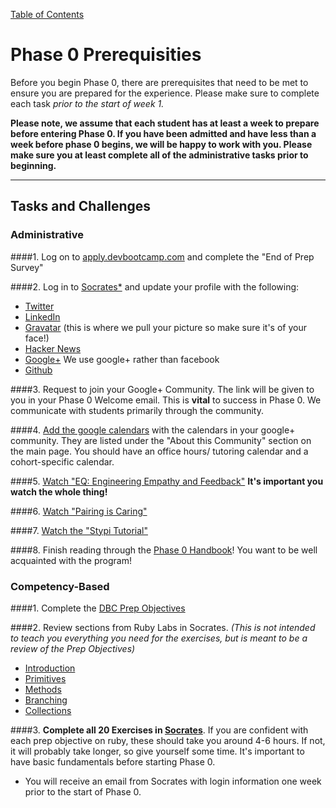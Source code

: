 [Table of Contents](readme.md)

# Phase 0 Prerequisities

Before you begin Phase 0, there are prerequisites that need to be met to ensure you are prepared for the experience. Please make sure to complete each task *prior to the start of week 1.*

**Please note, we assume that each student has at least a week to prepare before entering Phase 0. If you have been admitted and have less than a week before phase 0 begins, we will be happy to work with you. Please make sure you at least complete all of the administrative tasks prior to beginning.**

*** 
## Tasks and Challenges

### Administrative
####1. Log on to [apply.devbootcamp.com](http://apply.devbootcamp.com) and complete the "End of Prep Survey"

####2. Log in to [Socrates*](https://socrates.devbootcamp.com/) and update your profile with the following:
   - [Twitter](https://twitter.com/)
   - [LinkedIn](https://www.linkedin.com/)
   - [Gravatar](http://en.gravatar.com/) (this is where we pull your picture so make sure it's of your face!)
   - [Hacker News](https://news.ycombinator.com/)
   - [Google+](https://plus.google.com) We use google+ rather than facebook
   - [Github](https://github.com/)

####3. Request to join your Google+ Community. The link will be given to you in your Phase 0 Welcome email. 
This is **vital** to success in Phase 0. We communicate with students primarily through the community.

####4. [Add the google calendars](intro-gps-signup.md) with the calendars in your google+ community. 
They are listed under the "About this Community" section on the main page. You should have an office hours/ tutoring calendar and a cohort-specific calendar. 

####5. [Watch "EQ: Engineering Empathy and Feedback"](http://vimeo.com/76762772) **It's important you watch the whole thing!**

####6. [Watch "Pairing is Caring"](https://vimeo.com/76662569)

####7. [Watch the "Stypi Tutorial"](https://vimeo.com/76870082)

####8. Finish reading through the [Phase 0 Handbook](readme.md)! You want to be well acquainted with the program!


### Competency-Based

####1. Complete the [DBC Prep Objectives](https://gist.github.com/dbc-challenges/2712a4b3c9fc01a37840)

####2. Review sections from Ruby Labs in Socrates. *(This is not intended to teach you everything you need for the exercises, but is meant to be a review of the Prep Objectives)*
   - [Introduction](https://socrates.devbootcamp.com/labs/ruby/introduction)
   - [Primitives](https://socrates.devbootcamp.com/labs/ruby/primitives/)
   - [Methods](https://socrates.devbootcamp.com/labs/ruby/methods/)
   - [Branching](https://socrates.devbootcamp.com/labs/ruby/branching)
   - [Collections](https://socrates.devbootcamp.com/labs/ruby/collections/)

####3. **Complete all 20 Exercises in [Socrates](https://socrates.devbootcamp.com/exercises)**. 
If you are confident with each prep objective on ruby, these should take you around 4-6 hours. If not, it will probably take longer, so give yourself some time. It's important to have basic fundamentals before starting Phase 0. 



* You will receive an email from Socrates with login information one week prior to the start of Phase 0.

